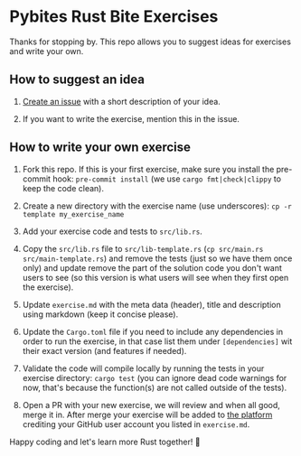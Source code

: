 # Pybites Rust Bite Exercises

Thanks for stopping by. This repo allows you to suggest ideas for exercises and write your own.

## How to suggest an idea

1. [Create an issue](https://github.com/pybites/rust-bite-exercises/issues) with a short description of your idea.

2. If you want to write the exercise, mention this in the issue.

## How to write your own exercise

1. Fork this repo. If this is your first exercise, make sure you install the pre-commit hook: `pre-commit install` (we use `cargo fmt|check|clippy` to keep the code clean).

2. Create a new directory with the exercise name (use underscores): `cp -r template my_exercise_name`

3. Add your exercise code and tests to `src/lib.rs`.

4. Copy the `src/lib.rs` file to `src/lib-template.rs` (`cp src/main.rs src/main-template.rs`) and remove the tests (just so we have them once only) and update remove the part of the solution code you don't want users to see (so this version is what users will see when they first open the exercise).

5. Update `exercise.md` with the meta data (header), title and description using markdown (keep it concise please).

6. Update the `Cargo.toml` file if you need to include any dependencies in order to run the exercise, in that case list them under `[dependencies]` wit their exact version (and features if needed).

7. Validate the code will compile locally by running the tests in your exercise directory: `cargo test` (you can ignore dead code warnings for now, that's because the function(s) are not called outside of the tests).

8. Open a PR with your new exercise, we will review and when all good, merge it in. After merge your exercise will be added to [the platform](https://rustplatform.com) crediting your GitHub user account you listed in `exercise.md`.

Happy coding and let's learn more Rust together! 🦀
